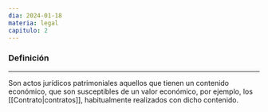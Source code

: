 ```yaml
---
dia: 2024-01-18
materia: legal
capitulo: 2
---
```

### Definición
---
Son actos jurídicos patrimoniales aquellos que tienen un contenido económico, que son susceptibles de un valor económico, por ejemplo, los [[Contrato|contratos]], habitualmente realizados con dicho contenido.
